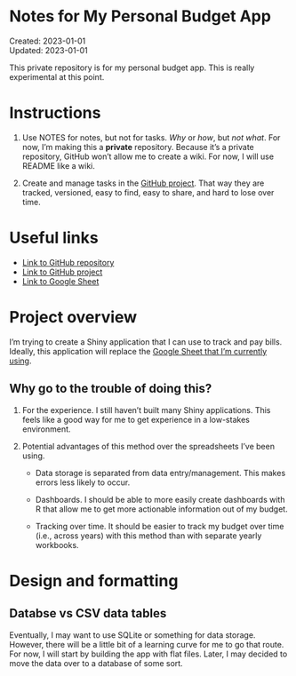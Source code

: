 
<!-- README.md is generated from README.Rmd. Please edit that file -->

# Notes for My Personal Budget App

Created: 2023-01-01  
Updated: 2023-01-01

<!-- badges: start -->
<!-- badges: end -->

This private repository is for my personal budget app. This is really
experimental at this point.

# Instructions

1.  Use NOTES for notes, but not for tasks. *Why* or *how*, but *not
    what*. For now, I’m making this a **private** repository. Because
    it’s a private repository, GitHub won’t allow me to create a wiki.
    For now, I will use README like a wiki.

2.  Create and manage tasks in the [GitHub project](). That way they are
    tracked, versioned, easy to find, easy to share, and hard to lose
    over time.

# Useful links

- [Link to GitHub
  repository](https://github.com/brad-cannell/budget_app)
- [Link to GitHub
  project](https://github.com/orgs/brad-cannell/projects/15/views/1)
- [Link to Google
  Sheet](https://docs.google.com/spreadsheets/d/1WwseDMbA9OTkwhb51wMKgJfVlayhp-j65tf7MYfwhZ4/edit#gid=1109763561)

# Project overview

I’m trying to create a Shiny application that I can use to track and pay
bills. Ideally, this application will replace the [Google Sheet that I’m
currently
using](https://docs.google.com/spreadsheets/d/1WwseDMbA9OTkwhb51wMKgJfVlayhp-j65tf7MYfwhZ4/edit#gid=1109763561).

## Why go to the trouble of doing this?

1.  For the experience. I still haven’t built many Shiny applications.
    This feels like a good way for me to get experience in a low-stakes
    environment.

2.  Potential advantages of this method over the spreadsheets I’ve been
    using.

    - Data storage is separated from data entry/management. This makes
      errors less likely to occur.

    - Dashboards. I should be able to more easily create dashboards with
      R that allow me to get more actionable information out of my
      budget.

    - Tracking over time. It should be easier to track my budget over
      time (i.e., across years) with this method than with separate
      yearly workbooks.

# Design and formatting

## Databse vs CSV data tables

Eventually, I may want to use SQLite or something for data storage.
However, there will be a little bit of a learning curve for me to go
that route. For now, I will start by building the app with flat files.
Later, I may decided to move the data over to a database of some sort.

